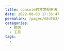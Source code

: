 ```yaml
---
title: console的非常规用法
date: 2022-08-03 17:36:47
permalink: /pages/68df63/
categories:
  - 前端
  - 工具
tags:
  - 
---
```

